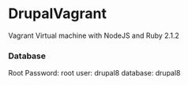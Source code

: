 DrupalVagrant
=============

Vagrant Virtual machine with NodeJS and Ruby 2.1.2

### Database
Root Password: root
user: drupal8
database: drupal8
